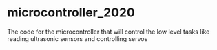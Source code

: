 # microcontroller_2020
The code for the microcontroller that will control the low level tasks like reading ultrasonic sensors and controlling servos
